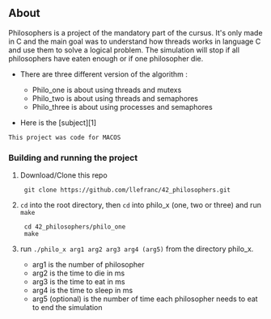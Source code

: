 ## About

Philosophers is a project of the mandatory part of the cursus.
It's only made in C and the main goal was to understand how threads works in language C and use them to solve a logical problem.
The simulation will stop if all philosophers have eaten enough or if one philosopher die.

- There are three different version of the algorithm :
    - Philo_one is about using threads and mutexs
    - Philo_two is about using threads and semaphores
    - Philo_three is about using processes and semaphores

- Here is the [subject][1]

`This project was code for MACOS`

### Building and running the project

1. Download/Clone this repo

        git clone https://github.com/llefranc/42_philosophers.git
2. `cd` into the root directory, then `cd` into philo_x (one, two or three) and run `make`

        cd 42_philosophers/philo_one
        make

3.  run `./philo_x arg1 arg2 arg3 arg4 (arg5)` from the directory philo_x.
    - arg1 is the number of philosopher
    - arg2 is the time to die in ms
    - arg3 is the time to eat in ms
    - arg4 is the time to sleep in ms
    - arg5 (optional) is the number of time each philosopher needs to eat to end the simulation

